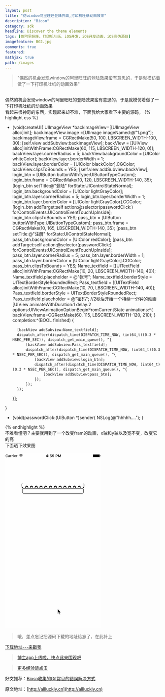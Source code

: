 ```yaml
---
layout: post
title: "仿window阿里旺旺登陆界面,打印机吐纸动画效果"
description: "Biosn"
category: sdk
headline: Discover the theme elements
tags: [仿阿里旺旺，打印机吐纸，iOS开发，iOS开发动画，iOS高仿源码]
imagefeature: BG2.jpg
comments: true
featured: 
mathjax: true
path: /images
---
```


>&quot;偶然的机会发现window的阿里旺旺的登陆效果蛮有意思的，于是就模仿着做了一下打印机吐纸的动画效果&quot;

<br>
偶然的机会发现window的阿里旺旺的登陆效果蛮有意思的，于是就模仿着做了一下打印机吐纸的动画效果<br>
看起来很神奇的东西，实现起来却不难，下面我给大家看下主要的源码。
{% highlight css %}

- (void)createUI{
    UIImageView *backimageView=[[UIImageView alloc]init];
    backimageView.image =[UIImage imageNamed:@"1.png"];
    backimageView.frame = CGRectMake(50, 100, LBSCREEN_WIDTH-100, 30);
    [self.view addSubview:backimageView];
    backView = [[UIView alloc]initWithFrame:CGRectMake(60, 115, LBSCREEN_WIDTH-120, 0)];
    backView.layer.cornerRadius = 5;
    backView.backgroundColor = [UIColor whiteColor];
    backView.layer.borderWidth = 1;
    backView.layer.borderColor = [UIColor blackColor].CGColor;
    backView.clipsToBounds = YES;
    [self.view addSubview:backView];
    login_btn = [UIButton buttonWithType:UIButtonTypeCustom];
    login_btn.frame = CGRectMake(10, 120, LBSCREEN_WIDTH-140, 35);
    [login_btn setTitle:@"登陆" forState:UIControlStateNormal];
    login_btn.backgroundColor = [UIColor lightGrayColor];
    login_btn.layer.cornerRadius = 5;
    login_btn.layer.borderWidth = 1;
    login_btn.layer.borderColor = [UIColor lightGrayColor].CGColor;
    [login_btn addTarget:self action:@selector(passwordClick:) forControlEvents:UIControlEventTouchUpInside];
    login_btn.clipsToBounds = YES;
    pass_btn = [UIButton buttonWithType:UIButtonTypeCustom];
    pass_btn.frame = CGRectMake(10, 165, LBSCREEN_WIDTH-140, 35);
    [pass_btn setTitle:@"注册" forState:UIControlStateNormal];
    pass_btn.backgroundColor = [UIColor redColor];
    [pass_btn addTarget:self action:@selector(passwordClick:) forControlEvents:UIControlEventTouchUpInside];
    pass_btn.layer.cornerRadius = 5;
    pass_btn.layer.borderWidth = 1;
    pass_btn.layer.borderColor = [UIColor lightGrayColor].CGColor;
    pass_btn.clipsToBounds = YES;
    Name_textfield = [[UITextField alloc]initWithFrame:CGRectMake(10, 20, LBSCREEN_WIDTH-140, 40)];
    Name_textfield.placeholder = @"帐号";
    Name_textfield.borderStyle = UITextBorderStyleRoundedRect;
    Pass_textfield = [[UITextField alloc]initWithFrame:CGRectMake(10, 70, LBSCREEN_WIDTH-140, 40)];
    Pass_textfield.borderStyle = UITextBorderStyleRoundedRect;
    Pass_textfield.placeholder = @"密码";
    //2秒后开始一个持续一分钟的动画
    [UIView animateWithDuration:1 delay:2 options:UIViewAnimationOptionBeginFromCurrentState animations:^{
        backView.frame=CGRectMake(60, 115, LBSCREEN_WIDTH-120, 210);
    } completion:^(BOOL finished) {
    
        [backView addSubview:Name_textfield];
        dispatch_after(dispatch_time(DISPATCH_TIME_NOW, (int64_t)(0.3 * NSEC_PER_SEC)), dispatch_get_main_queue(), ^{
            [backView addSubview:Pass_textfield];
            dispatch_after(dispatch_time(DISPATCH_TIME_NOW, (int64_t)(0.3 * NSEC_PER_SEC)), dispatch_get_main_queue(), ^{
                [backView addSubview:login_btn];
                dispatch_after(dispatch_time(DISPATCH_TIME_NOW, (int64_t)(0.3 * NSEC_PER_SEC)), dispatch_get_main_queue(), ^{
                    [backView addSubview:pass_btn];
                });
            });
        });

    }];

}

- (void)passwordClick:(UIButton *)sender{
    NSLog(@"hhhhh....");
}

{% endhighlight %}
<br>
不难看懂吧？主要就用到了一个改变fram的动画，x轴和y轴以及宽不变，改变它的高<br>
下面晒下效果图<br>

![(http://allluckly.cn)](https://github.com/AllLuckly/LBPrinterPaper/blob/master/LBPrinterPaper.gif?raw=true)<br>


> 哦，差点忘记把源码下载的地址给忘了，在此补上<br>


[下载地址---来戳我](https://github.com/AllLuckly/LBPrinterPaper)<br>

> [博主app上线啦，快点此来围观吧](https://itunes.apple.com/us/app/it-blog-zi-xueios-kai-fa-jin/id1067787090?l=zh&ls=1&mt=8)<br>

> [更多经验请点击](http://allluckly.cn/)<br>

好文推荐：[Biosn收集的Git常见的错误解决方式](http://allluckly.cn/sdk/git01/)<br>

原文地址：[http://allluckly.cn](http://allluckly.cn)







